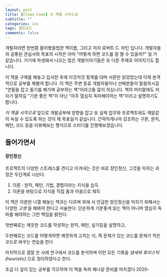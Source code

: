 ```yaml
---
layout: post
title: [Clean Code] 이 책을 시작으로
subtitle: ""
categories: ios
tags: 클린코드
comments: false
---
```



개발자라면 한번쯤 들어봤을법한 책이름, 그리고 저자 로버트 C. 마틴 입니다. 개발자들의 공통된 관심사와 목표의 시작은 아마 "어떻게 하면 코드를 잘 짤 수 있을까?" 일 거 같습니다. 거기에 파생돼서 나오는 많은 개발이야기들은 또 다른 주제로 이어지기도 합니다.

이 책을 구매를 해놓고 입사한 후에 이것저것 핑계를 대며 서론만 읽었었는데 이제 본격적으로 공부를 해볼까 합니다. 이 책은 주변 동료 개발자들이나 선배분들이 말씀하시길 "연필을 잡고 필기를 해가며 공부하는 책"이라고들 많이 하십니다. 책의 머리말에도 저자가 말하길 "기분 좋은 책"이 아닌 "아주 열심히 독파해야하는 책"이라고 설명하기도 합니다.

*이 책을 시작으로* 앞으로 개발공부에 방향을 잡고 또 실제 업무와 프로젝트에도 깨알같이 녹일 수 있도록 하는 것이 제 목표일거 같습니다. 간략하게나마 강조하는 구문, 원칙, 패턴, 코드 등을 리뷰해보는 형식으로 스터디를 진행해보겠습니다.

## 들어가면서

#### 장인정신
프로젝트의 다양한 스트레스를 견디고 이겨내는 것은 바로 장인정신, 그것을 익히는 과정은 두단계로 나뉜다.

1. 이론 : 원칙, 패턴, 기법, 경험이라는 지식을 습득
2. 이론을 바탕으로 지식을 직접 몸과 마음으로 체득

이 책은 이론만 나열 해놓는 책과는 다르며 위에 서 언급한 장인정신을 익히기 위해서는 다양한 *고생* 을 해봐야 한다고 서술한다. 단순하게 기분좋게 읽는 책이 아니며 열심히 독파를 해야하는 그런 책임을 밝힌다.

첫번째로는 깨끗한 코드를 작성하는 원칙, 패턴, 실기등을 설명하고,

두번째로는 코드를 어떻게하면 깨끗하게 고치는 지, 즉 문제가 있는 코드를 문제가 적은 코드로 바꾸는 연습을 한다

마지막으로 결말 은 사례 연구에서 코드를 분석하며 이런 모든 기록을 *냄새와 휴리스틱(heuristic)* 으로 정리하였다고 한다.

조금 더 깊이 있는 공부를 각오하며 이 책을 독파 해나갈 준비를 마치겠다
2020-
